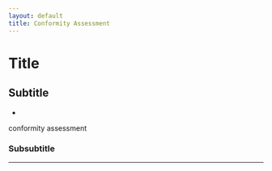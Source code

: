```yaml
---
layout: default
title: Conformity Assessment
---
```


# Title

## Subtitle

- [](/MDR_Guideline//md_sites/)

conformity assessment
### Subsubtitle


---



